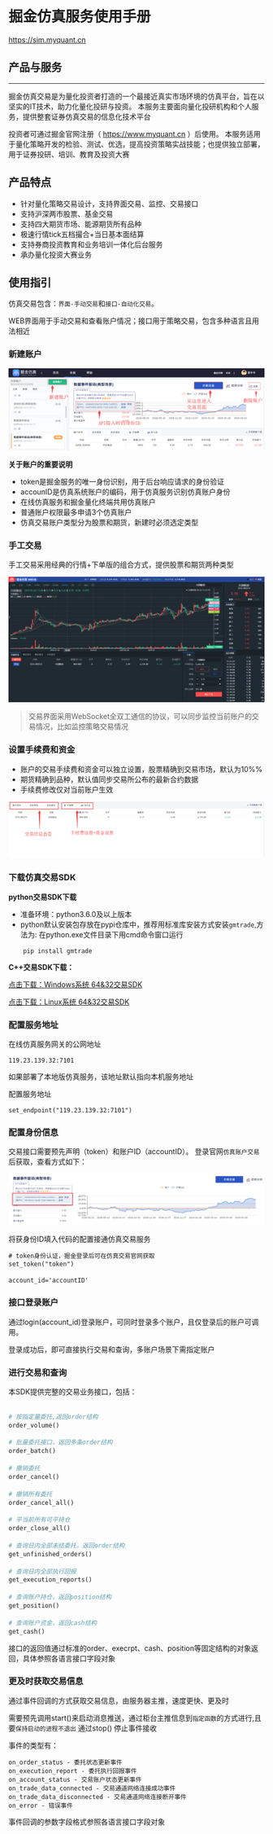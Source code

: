 # 掘金仿真服务使用手册

https://sim.myquant.cn

## 产品与服务

-------
掘金仿真交易是为量化投资者打造的一个最接近真实市场环境的仿真平台，旨在以坚实的IT技术，助力化量化投研与投资。
本服务主要面向量化投研机构和个人服务，提供整套证券仿真交易的信息化技术平台

投资者可通过掘金官网注册（ https://www.myquant.cn ）后使用。
本服务适用于量化策略开发的检验、测试、优选，提高投资策略实战技能；也提供独立部署，用于证券投研、培训、教育及投资大赛

## 产品特点

- 针对量化策略交易设计，支持界面交易、监控、交易接口
- 支持沪深两市股票、基金交易
- 支持四大期货市场、能源期货所有品种
- 极速行情tick五档撮合+当日基本面结算
- 支持券商投资教育和业务培训一体化后台服务
- 承办量化投资大赛业务


## 使用指引

仿真交易包含：`界面-手动交易`和`接口-自动化交易`。

WEB界面用于手动交易和查看账户情况；接口用于策略交易，包含多种语言且用法相近

### 新建账户

![仿真账户](uploads/201903/attach_158df9c655e4237a.png)

**关于账户的重要说明**

- token是掘金服务的唯一身份识别，用于后台响应请求的身份验证
- accounID是仿真系统账户的编码，用于仿真服务识别仿真账户身份
- 在线仿真服务和掘金量化终端共用仿真账户
- 普通账户权限最多申请3个仿真账户
- 仿真交易账户类型分为股票和期货，新建时必须选定类型

### 手工交易

手工交易采用经典的行情+下单版的组合方式，提供股票和期货两种类型

![仿真交易](uploads/201903/attach_158e29f240e954b4.png)


> 交易界面采用WebSocket全双工通信的协议，可以同步监控当前账户的交易情况，比如监控策略交易情况


### 设置手续费和资金

- 账户的交易手续费和资金可以独立设置，股票精确到交易市场，默认为10%%
- 期货精确到品种，默认值同步交易所公布的最新合约数据
- 手续费修改仅对当前账户生效

![账户信息查看和设置](uploads/201903/attach_158e28cdabc2eb14.png)




### 下载仿真交易SDK

**python交易SDK下载**
- 准备环境：python3.6.0及以上版本
- python默认安装包存放在pypi仓库中，推荐用标准库安装方式安装`gmtrade`,方法为:
  在python.exe文件目录下用cmd命令窗口运行
  
```
    pip install gmtrade
```

**C++交易SDK下载：**

[点击下载：Windows系统 64&32交易SDK](https://www.myquant.cn/download/sdk?type=2&platform=windows&lang=cpp)

[点击下载：Linux系统 64&32交易SDK](https://www.myquant.cn/download/sdk?type=2&platform=linux&lang=cpp)

### 配置服务地址

在线仿真服务网关的公网地址

```
119.23.139.32:7101
```

如果部署了本地版仿真服务，该地址默认指向本机服务地址

配置服务地址
```
set_endpoint("119.23.139.32:7101")
```


### 配置身份信息

交易接口需要预先声明（token）和账户ID（accountID）。
登录官网`仿真账户交易`后获取，查看方式如下：

![账户信息查看和设置](uploads/201903/attach_20190416145213.png)

将获身份ID填入代码的配置接通仿真交易服务
```
# token身份认证，掘金登录后可在仿真交易官网获取
set_token("token")

account_id='accountID'

```

### 接口登录账户

通过login(account_id)登录账户，可同时登录多个账户，且仅登录后的账户可调用。

登录成功后，即可直接执行交易和查询，多账户场景下需指定账户

### 进行交易和查询

本SDK提供完整的交易业务接口，包括：

```python

# 按指定量委托,返回order结构
order_volume()

# 批量委托接口，返回多条order结构
order_batch() 

# 撤销委托
order_cancel()

# 撤销所有委托
order_cancel_all()
 
# 平当前所有可平持仓
order_close_all()

# 查询日内全部未结委托，返回order结构
get_unfinished_orders()
 
# 查询日内全部执行回报
get_execution_reports()
 
# 查询账户持仓，返回position结构
get_position()

# 查询账户资金，返回cash结构
get_cash()


```

接口的返回值通过标准的order、execrpt、cash、position等固定结构的对象返回，具体参照各语言接口字段对象


### 更及时获取交易信息
通过事件回调的方式获取交易信息，由服务器主推，速度更快、更及时

需要预先调用start()来启动消息推送，通过柜台主推信息到`指定函数`的方式进行,且要`保持启动的进程不退出`
通过stop() 停止事件接收

事件的类型有：
```
on_order_status - 委托状态更新事件
on_execution_report - 委托执行回报事件
on_account_status - 交易账户状态更新事件
on_trade_data_connected - 交易通道网络连接成功事件
on_trade_data_disconnected - 交易通道网络连接断开事件
on_error - 错误事件
```


事件回调的参数字段格式参照各语言接口字段对象

